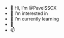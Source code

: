 - 👋 Hi, I’m @PavelSSCX
- 👀 I’m interested in 
- 🌱 I’m currently learning 
- 💞️ 
- 📫 

<!---
PavelSSCX/PavelSSCX is a ✨ special ✨ repository because its `README.md` (this file) appears on your GitHub profile.
You can click the Preview link to take a look at your changes.
--->
